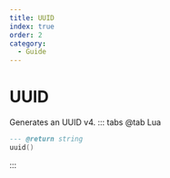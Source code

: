 ```yaml
---
title: UUID
index: true
order: 2
category:
  - Guide
---
```


# UUID
Generates an UUID v4.
::: tabs
@tab Lua
```lua
--- @return string
uuid()
```

:::